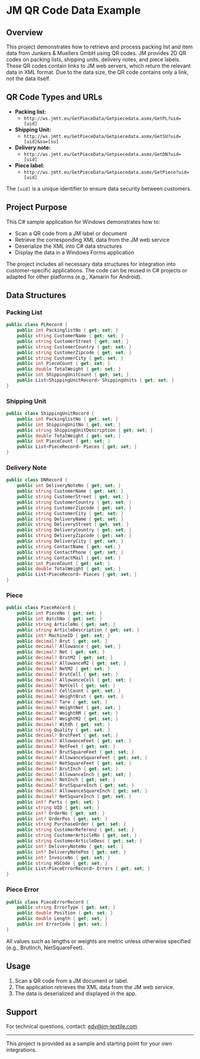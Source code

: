# JM QR Code Data Example

## Overview

This project demonstrates how to retrieve and process packing list and item data from Junkers & Muellers GmbH using QR codes. JM provides 2D QR codes on packing lists, shipping units, delivery notes, and piece labels. These QR codes contain links to JM web servers, which return the relevant data in XML format. Due to the data size, the QR code contains only a link, not the data itself.

## QR Code Types and URLs

- **Packing list:**
  - `http://ws.jmtt.eu/GetPieceData/Getpiecedata.asmx/GetPL?uid=[uid]`
- **Shipping Unit:**
  - `http://ws.jmtt.eu/GetPieceData/Getpiecedata.asmx/GetSU?uid=[uid]&su=[su]`
- **Delivery note:**
  - `http://ws.jmtt.eu/GetPieceData/Getpiecedata.asmx/GetDN?uid=[uid]`
- **Piece label:**
  - `http://ws.jmtt.eu/GetPieceData/Getpiecedata.asmx/GetPiece?uid=[uid]`

The `[uid]` is a unique identifier to ensure data security between customers.

## Project Purpose

This C# sample application for Windows demonstrates how to: 
- Scan a QR code from a JM label or document
- Retrieve the corresponding XML data from the JM web service
- Deserialize the XML into C# data structures
- Display the data in a Windows Forms application

The project includes all necessary data structures for integration into customer-specific applications. The code can be reused in C# projects or adapted for other platforms (e.g., Xamarin for Android).

## Data Structures

### Packing List
```csharp
public class PLRecord {
    public int PackinglistNo { get; set; }
    public string CustomerName { get; set; }
    public string CustomerStreet { get; set; }
    public string CustomerCountry { get; set; }
    public string CustomerZipcode { get; set; }
    public string CustomerCity { get; set; }
    public int PieceCount { get; set; }
    public double TotalWeight { get; set; }
    public int ShippingUnitCount { get; set; }
    public List<ShippingUnitRecord> ShippingUnits { get; set; }
}
```

### Shipping Unit
```csharp
public class ShippingUnitRecord {
    public int PackinglistNo { get; set; }
    public int ShippingUnitNo { get; set; }
    public string ShippingUnitDescription { get; set; }
    public double TotalWeight { get; set; }
    public int PieceCount { get; set; }
    public List<PieceRecord> Pieces { get; set; }
}
```

### Delivery Note
```csharp
public class DNRecord {
    public int DeliveryNoteNo { get; set; }
    public string CustomerName { get; set; }
    public string CustomerStreet { get; set; }
    public string CustomerCountry { get; set; }
    public string CustomerZipcode { get; set; }
    public string CustomerCity { get; set; }
    public string DeliveryName { get; set; }
    public string DeliveryStreet { get; set; }
    public string DeliveryCountry { get; set; }
    public string DeliveryZipcode { get; set; }
    public string DeliveryCity { get; set; }
    public string ContactName { get; set; }
    public string ContactPhone { get; set; }
    public string ContactMail { get; set; }
    public int PieceCount { get; set; }
    public double TotalWeight { get; set; }
    public List<PieceRecord> Pieces { get; set; }
}
```

### Piece
```csharp
public class PieceRecord {
    public int PieceNo { get; set; }
    public int BatchNo { get; set; }
    public string ArticleNo { get; set; }
    public string ArticleDescription { get; set; }
    public int? MachineID { get; set; }
    public decimal? Brut { get; set; }
    public decimal? Allowance { get; set; }
    public decimal? Net { get; set; }
    public decimal? BrutM2 { get; set; }
    public decimal? AllowanceM2 { get; set; }
    public decimal? NetM2 { get; set; }
    public decimal? BrutCell { get; set; }
    public decimal? AllowanceCell { get; set; }
    public decimal? NetCell { get; set; }
    public decimal? CellCount { get; set; }
    public decimal? WeightBrut { get; set; }
    public decimal? Tare { get; set; }
    public decimal? WeightNet { get; set; }
    public decimal? WeightRM { get; set; }
    public decimal? WeightM2 { get; set; }
    public decimal? Witdh { get; set; }
    public string Quality { get; set; }
    public decimal? BrutFeet { get; set; }
    public decimal? AllowanceFeet { get; set; }
    public decimal? NetFeet { get; set; }
    public decimal? BrutSquareFeet { get; set; }
    public decimal? AllowanceSquareFeet { get; set; }
    public decimal? NetSquareFeet { get; set; }
    public decimal? BrutInch { get; set; }
    public decimal? AllowanceInch { get; set; }
    public decimal? NetInch { get; set; }
    public decimal? BrutSquareInch { get; set; }
    public decimal? AllowanceSquareInch { get; set; }
    public decimal? NetSquareInch { get; set; }
    public int? Parts { get; set; }
    public string UID { get; set; }
    public int? OrderNo { get; set; }
    public int? OrderPos { get; set; }
    public string PurchaseOrder { get; set; }
    public string CustomerReferenz { get; set; }
    public string CustomerArticleNo { get; set; }
    public string CustomerArticleDesc { get; set; }
    public int? DeliveryNoteNo { get; set; }
    public int? DeliveryNotePos { get; set; }
    public int? InvoiceNo { get; set; }
    public string HSCode { get; set; }
    public List<PieceErrorRecord> Errors { get; set; }
}
```

### Piece Error
```csharp
public class PieceErrorRecord {
    public string ErrorType { get; set; }
    public double Position { get; set; }
    public double Length { get; set; }
    public int ErrorCode { get; set; }
}
```

All values such as lengths or weights are metric unless otherwise specified (e.g., BrutInch, NetSquareFeet).

## Usage

1. Scan a QR code from a JM document or label.
2. The application retrieves the XML data from the JM web service.
3. The data is deserialized and displayed in the app.

## Support

For technical questions, contact: edv@jm-textile.com

---

This project is provided as a sample and starting point for your own integrations.
